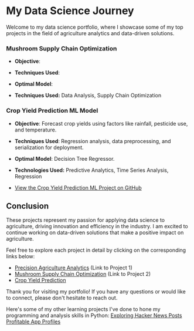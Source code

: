 # My Data Science Journey

Welcome to my data science portfolio, where I showcase some of my top projects in the field of agriculture analytics and data-driven solutions. 



### Mushroom Supply Chain Optimization
- **Objective**: 
- **Techniques Used**: 
- **Optimal Model**: 

- **Techniques Used:** Data Analysis, Supply Chain Optimization

### Crop Yield Prediction ML Model
- **Objective**: Forecast crop yields using factors like rainfall, pesticide use, and temperature.
- **Techniques Used**: Regression analysis, data preprocessing, and serialization for deployment.
- **Optimal Model**: Decision Tree Regressor.

- **Technologies Used:** Predictive Analytics, Time Series Analysis, Regression

- [View the Crop Yield Prediction ML Project on GitHub](CropYieldPredictionMLonly.md)

## Conclusion

These projects represent my passion for applying data science to agriculture, driving innovation and efficiency in the industry. I am excited to continue working on data-driven solutions that make a positive impact on agriculture.

Feel free to explore each project in detail by clicking on the corresponding links below:

- [Precision Agriculture Analytics](#) (Link to Project 1)
- [Mushroom Supply Chain Optimization](#) (Link to Project 2)
- [Crop Yield Prediction](CropYieldPredictionMLonly.md)

Thank you for visiting my portfolio! If you have any questions or would like to connect, please don't hesitate to reach out.

Here's some of my other learning projects I've done to hone my programming and analysis skills in Python: 
[Exploring Hacker News Posts](ExploringHackerNews.ipynb)
[Profitable App Profiles](link)

